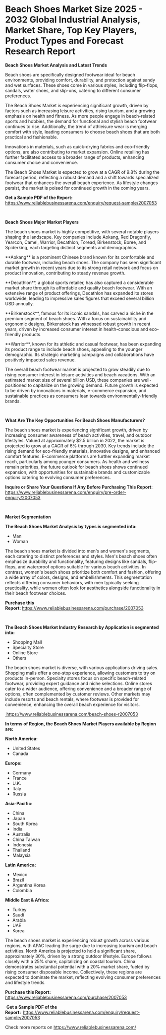<p><h1>Beach Shoes Market Size 2025 - 2032 Global Industrial Analysis, Market Share, Top Key Players, Product Types and Forecast Research Report</h1></p><p><strong>Beach Shoes Market Analysis and Latest Trends</strong></p>
<p><p>Beach shoes are specifically designed footwear ideal for beach environments, providing comfort, durability, and protection against sandy and wet surfaces. These shoes come in various styles, including flip-flops, sandals, water shoes, and slip-ons, catering to different consumer preferences.</p><p>The Beach Shoes Market is experiencing significant growth, driven by factors such as increasing leisure activities, rising tourism, and a growing emphasis on health and fitness. As more people engage in beach-related sports and hobbies, the demand for functional and stylish beach footwear continues to rise. Additionally, the trend of athleisure wear is merging comfort with style, leading consumers to choose beach shoes that are both practical and fashionable.</p><p>Innovations in materials, such as quick-drying fabrics and eco-friendly options, are also contributing to market expansion. Online retailing has further facilitated access to a broader range of products, enhancing consumer choice and convenience. </p><p>The Beach Shoes Market is expected to grow at a CAGR of 9.8% during the forecast period, reflecting a robust demand and a shift towards specialized footwear that enhances the overall beach experience. As lifestyle changes persist, the market is poised for continued growth in the coming years.</p></p>
<p><strong>Get a Sample PDF of the Report:&nbsp;</strong> <a href="https://www.reliablebusinessarena.com/enquiry/request-sample/2007053?utm_campaign=3121&utm_medium=2&utm_source=Github&utm_content=ia&utm_term=05042025&utm_id=beach-shoes">https://www.reliablebusinessarena.com/enquiry/request-sample/2007053</a></p>
<p>&nbsp;</p>
<p><strong>Beach Shoes Major Market Players</strong></p>
<p><p>The beach shoes market is highly competitive, with several notable players shaping the landscape. Key companies include Aokang, Red Dragonfly, Yearcon, Camel, Warrior, Decathlon, Toread, Birkenstock, Boree, and Spiderking, each targeting distinct segments and demographics.</p><p>**Aokang** is a prominent Chinese brand known for its comfortable and durable footwear, including beach shoes. The company has seen significant market growth in recent years due to its strong retail network and focus on product innovation, contributing to steady revenue growth. </p><p>**Decathlon**, a global sports retailer, has also captured a considerable market share through its affordable and quality beach footwear. With an extensive range of product offerings, Decathlon has expanded its stores worldwide, leading to impressive sales figures that exceed several billion USD annually.</p><p>**Birkenstock**, famous for its iconic sandals, has carved a niche in the premium segment of beach shoes. With a focus on sustainability and ergonomic designs, Birkenstock has witnessed robust growth in recent years, driven by increased consumer interest in health-conscious and eco-friendly products.</p><p>**Warrior**, known for its athletic and casual footwear, has been expanding its product range to include beach shoes, appealing to the younger demographic. Its strategic marketing campaigns and collaborations have positively impacted sales revenue.</p><p>The overall beach footwear market is projected to grow steadily due to rising consumer interest in leisure activities and beach vacations. With an estimated market size of several billion USD, these companies are well-positioned to capitalize on the growing demand. Future growth is expected to be driven by innovations in materials, e-commerce expansion, and sustainable practices as consumers lean towards environmentally-friendly brands.</p></p>
<p>&nbsp;</p>
<p><strong>What Are The Key Opportunities For Beach Shoes Manufacturers?</strong></p>
<p><p>The beach shoes market is experiencing significant growth, driven by increasing consumer awareness of beach activities, travel, and outdoor lifestyles. Valued at approximately $2.5 billion in 2022, the market is projected to grow at a CAGR of 6% through 2030. Key trends include the rising demand for eco-friendly materials, innovative designs, and enhanced comfort features. E-commerce platforms are further expanding market reach, particularly among younger consumers. As health and wellness remain priorities, the future outlook for beach shoes shows continued expansion, with opportunities for sustainable brands and customizable options catering to evolving consumer preferences.</p></p>
<p><strong>Inquire or Share Your Questions If Any Before Purchasing This Report:</strong> <a href="https://www.reliablebusinessarena.com/enquiry/pre-order-enquiry/2007053?utm_campaign=3121&utm_medium=2&utm_source=Github&utm_content=ia&utm_term=05042025&utm_id=beach-shoes">https://www.reliablebusinessarena.com/enquiry/pre-order-enquiry/2007053</a></p>
<p>&nbsp;</p>
<p><strong>Market Segmentation</strong></p>
<p><strong>The Beach Shoes Market Analysis by types is segmented into:</strong></p>
<p><ul><li>Man</li><li>Woman</li></ul></p>
<p><p>The beach shoes market is divided into men's and women's segments, each catering to distinct preferences and styles. Men's beach shoes often emphasize durability and functionality, featuring designs like sandals, flip-flops, and waterproof options suitable for various beach activities. In contrast, women's beach shoes prioritize both comfort and fashion, offering a wide array of colors, designs, and embellishments. This segmentation reflects differing consumer behaviors, with men typically seeking practicality, while women often look for aesthetics alongside functionality in their beach footwear choices.</p></p>
<p><strong>Purchase this Report:&nbsp;</strong><a href="https://www.reliablebusinessarena.com/purchase/2007053?utm_campaign=3121&utm_medium=2&utm_source=Github&utm_content=ia&utm_term=05042025&utm_id=beach-shoes">https://www.reliablebusinessarena.com/purchase/2007053</a></p>
<p>&nbsp;</p>
<p><strong>The Beach Shoes Market Industry Research by Application is segmented into:</strong></p>
<p><ul><li>Shopping Mall</li><li>Specialty Store</li><li>Online Store</li><li>Others</li></ul></p>
<p><p>The beach shoes market is diverse, with various applications driving sales. Shopping malls offer a one-stop experience, allowing customers to try on products in-person. Specialty stores focus on specific beach-related footwear, providing expert guidance and niche selections. Online stores cater to a wider audience, offering convenience and a broader range of options, often complemented by customer reviews. Other markets may include resorts and beach rentals, where footwear is provided for convenience, enhancing the overall beach experience for visitors.</p></p>
<p><a href="https://www.reliablebusinessarena.com/beach-shoes-r2007053?utm_campaign=3121&utm_medium=2&utm_source=Github&utm_content=ia&utm_term=05042025&utm_id=beach-shoes">&nbsp;https://www.reliablebusinessarena.com/beach-shoes-r2007053</a></p>
<p><strong>In terms of Region, the Beach Shoes Market Players available by Region are:</strong></p>
<p>
    <p> <strong> North America: </strong>
        <ul>
            <li>United States</li>
            <li>Canada</li>
        </ul>
        </p> 
    <p> <strong> Europe: </strong>
        <ul>
            <li>Germany</li>
            <li>France</li>
            <li>U.K.</li>
            <li>Italy</li>
            <li>Russia</li>
        </ul>
        </p> 
    <p> <strong> Asia-Pacific: </strong>
        <ul>
            <li>China</li>
            <li>Japan</li>
            <li>South Korea</li>
            <li>India</li>
            <li>Australia</li>
            <li>China Taiwan</li>
            <li>Indonesia</li>
            <li>Thailand</li>
            <li>Malaysia</li>
        </ul>
        </p> 
    <p> <strong> Latin America: </strong>
        <ul>
            <li>Mexico</li>
            <li>Brazil</li>
            <li>Argentina Korea</li>
            <li>Colombia</li>
        </ul>
        </p> 
    <p> <strong> Middle East & Africa: </strong>
        <ul>
            <li>Turkey</li>
            <li>Saudi</li>
            <li>Arabia</li>
            <li>UAE</li>
            <li>Korea</li>
        </ul>
    </p>
    </p>
<p><p>The beach shoes market is experiencing robust growth across various regions, with APAC leading the surge due to increasing tourism and beach activities. North America is projected to hold a significant share, approximately 30%, driven by a strong outdoor lifestyle. Europe follows closely with a 25% share, capitalizing on coastal tourism. China demonstrates substantial potential with a 20% market share, fueled by rising consumer disposable income. Collectively, these regions are expected to dominate the market, reflecting evolving consumer preferences and lifestyle trends.</p></p>
<p><strong>Purchase this Report: </strong><a href="https://www.reliablebusinessarena.com/purchase/2007053?utm_campaign=3121&utm_medium=2&utm_source=Github&utm_content=ia&utm_term=05042025&utm_id=beach-shoes">https://www.reliablebusinessarena.com/purchase/2007053</a></p>
<p>&nbsp;<strong>Get a Sample PDF of the Report:&nbsp;&nbsp;</strong><a href="https://www.reliablebusinessarena.com/enquiry/request-sample/2007053?utm_campaign=3121&utm_medium=2&utm_source=Github&utm_content=ia&utm_term=05042025&utm_id=beach-shoes">https://www.reliablebusinessarena.com/enquiry/request-sample/2007053</a></p>
<p><strong></strong></p>
<p>Check more reports on <a href="https://www.reliablebusinessarena.com/?utm_campaign=3121&utm_medium=2&utm_source=Github&utm_content=ia&utm_term=05042025&utm_id=beach-shoes">https://www.reliablebusinessarena.com/</a></p>
